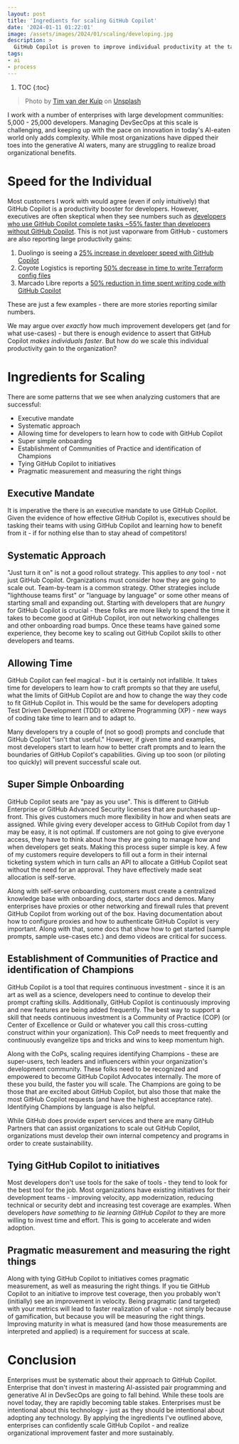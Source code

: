 ```yaml
---
layout: post
title: 'Ingredients for scaling GitHub Copilot'
date: '2024-01-11 01:22:01'
image: /assets/images/2024/01/scaling/developing.jpg
description: >
  GitHub Copilot is proven to improve individual productivity at the task level. However, organizations need to be intentional and systematic in how they scale GitHub Copilot broadly in order to realize organizational benefits. In this post I'll discuss some considerations for scaling GitHub Copilot.
tags:
- ai
- process
---
```


1. TOC
{:toc}

> Photo by <a href="https://unsplash.com/@timmykp?utm_content=creditCopyText&utm_medium=referral&utm_source=unsplash">Tim van der Kuip</a> on <a href="https://unsplash.com/photos/man-sitting-on-chair-wearing-gray-crew-neck-long-sleeved-shirt-using-apple-magic-keyboard-CPs2X8JYmS8?utm_content=creditCopyText&utm_medium=referral&utm_source=unsplash">Unsplash</a>

I work with a number of enterprises with large development communities: 5,000 - 25,000 developers. Managing DevSecOps at this scale is challenging, and keeping up with the pace on innovation in today's AI-eaten world only adds complexity. While most organizations have dipped their toes into the generative AI waters, many are struggling to realize broad organizational benefits.

# Speed for the Individual

Most customers I work with would agree (even if only intuitively) that GitHub Copilot is a productivity booster for developers. However, executives are often skeptical when they see numbers such as [developers who use GitHub Copilot complete tasks ~55% faster than developers without GitHub Copilot](https://github.blog/2022-09-07-research-quantifying-github-copilots-impact-on-developer-productivity-and-happiness/). This is not just vaporware from GitHub - customers are also reporting large productivity gains:

1. Duolingo is seeing a [25% increase in developer speed with GitHub Copilot](https://github.com/customer-stories/duolingo)
1. Coyote Logistics is reporting [50% decrease in time to write Terraform config files](https://github.com/customer-stories/coyote-logistics)
1. Marcado Libre reports a [50% reduction in time spent writing code with GitHub Copilot](https://github.com/customer-stories/mercado-libre)

These are just a few examples - there are more stories reporting similar numbers.

We may argue over _exactly_ how much improvement developers get (and for what use-cases) - but there is enough evidence to assert that GitHub Copilot _makes individuals faster_. But how do we scale this individual productivity gain to the organization?

# Ingredients for Scaling

There are some patterns that we see when analyzing customers that are successful:

* Executive mandate
* Systematic approach
* Allowing time for developers to learn how to code with GitHub Copilot
* Super simple onboarding
* Establishment of Communities of Practice and identification of Champions
* Tying GitHub Copilot to initiatives
* Pragmatic measurement and measuring the right things

## Executive Mandate

It is imperative the there is an executive mandate to use GitHub Copilot. Given the evidence of how effective GitHub Copilot is, executives should be tasking their teams with using GitHub Copilot and learning how to benefit from it - if for nothing else than to stay ahead of competitors!

## Systematic Approach

"Just turn it on" is not a good rollout strategy. This applies to _any_ tool - not just GitHub Copilot. Organizations must consider how they are going to scale out. Team-by-team is a common strategy. Other strategies include "lighthouse teams first" or "language by language" or some other means of starting small and expanding out. Starting with developers that are _hungry_ for GitHub Copilot is crucial - these folks are more likely to spend the time it takes to become good at GitHub Copilot, iron out networking challenges and other onboarding road bumps. Once these teams have gained some experience, they become key to scaling out GitHub Copilot skills to other developers and teams.

## Allowing Time

GitHub Copilot can feel magical - but it is certainly not infallible. It takes time for developers to learn how to craft prompts so that they are useful, what the limits of GitHub Copilot are and how to change the way they code to fit GitHub Copilot in. This would be the same for developers adopting Test Driven Development (TDD) or eXtreme Programming (XP) - new ways of coding take time to learn and to adapt to.

Many developers try a couple of (not so good) prompts and conclude that GitHub Copilot "isn't that useful." However, if given time and examples, most developers start to learn how to better craft prompts and to learn the boundaries of GitHub Copilot's capabilities. Giving up too soon (or piloting too quickly) will prevent successful scale out.

## Super Simple Onboarding

GitHub Copilot seats are "pay as you use". This is different to GitHub Enterprise or GitHub Advanced Security licenses that are purchased up-front. This gives customers much more flexibility in how and when seats are assigned. While giving every developer access to GitHub Copilot from day 1 may be easy, it is not optimal. If customers are not going to give everyone access, they have to think about how they are going to manage how and when developers get seats. Making this process super simple is key. A few of my customers require developers to fill out a form in their internal ticketing system which in turn calls an API to allocate a GitHub Copilot seat without the need for an approval. They have effectively made seat allocation is self-serve.

Along with self-serve onboarding, customers must create a centralized knowledge base with onboarding docs, starter docs and demos. Many enterprises have proxies or other networking and firewall rules that prevent GitHub Copilot from working out of the box. Having documentation about how to configure proxies and how to authenticate GitHub Copilot is very important. Along with that, some docs that show how to get started (sample prompts, sample use-cases etc.) and demo videos are critical for success.

## Establishment of Communities of Practice and identification of Champions

GitHub Copilot is a tool that requires continuous investment - since it is an art as well as a science, developers need to continue to develop their prompt crafting skills. Additionally, GitHub Copilot is continuously improving and new features are being added frequently. The best way to support a skill that needs continuous investment is a Community of Practice (COP) (or Center of Excellence or Guild or whatever you call this cross-cutting construct within your organization). This CoP needs to meet frequently and continuously evangelize tips and tricks and wins to keep momentum high.

Along with the CoPs, scaling requires identifying Champions - these are super-users, tech leaders and influencers within your organization's development community. These folks need to be recognized and empowered to become GitHub Copilot Advocates internally. The more of these you build, the faster you will scale. The Champions are going to be those that are excited about GitHub Copilot, but also those that make the most GitHub Copilot requests (and have the highest acceptance rate). Identifying Champions by language is also helpful.

While GitHub does provide expert services and there are many GitHub Partners that can assist organizations to scale out GitHub Copilot, organizations must develop their own internal competency and programs in order to create sustainability.

## Tying GitHub Copilot to initiatives

Most developers don't use tools for the sake of tools - they tend to look for the best tool for the job. Most organizations have existing initiatives for their development teams - improving velocity, app modernization, reducing technical or security debt and increasing test coverage are examples. When developers _have something to tie learning GitHub Copilot to_ they are more willing to invest time and effort. This is going to accelerate and widen adoption.

## Pragmatic measurement and measuring the right things

Along with tying GitHub Copilot to initiatives comes pragmatic measurement, as well as measuring the right things. If you tie GitHub Copilot to an initiative to improve test coverage, then you probably won't (initially) see an improvement in velocity. Being pragmatic (and targeted) with your metrics will lead to faster realization of value - not simply because of gamification, but because you will be measuring the right things. Improving maturity in what is measured (and how those measurements are interpreted and applied) is a requirement for success at scale.

# Conclusion

Enterprises must be systematic about their approach to GitHub Copilot. Enterprise that don't invest in mastering AI-assisted pair programming and generative AI in DevSecOps are going to fall behind. While these tools are novel today, they are rapidly becoming table stakes. Enterprises must be intentional about this technology - just as they should be intentional about adopting any technology. By applying the ingredients I've outlined above, enterprises can confidently scale GitHub Copilot - and realize organizational improvement faster and more sustainably.